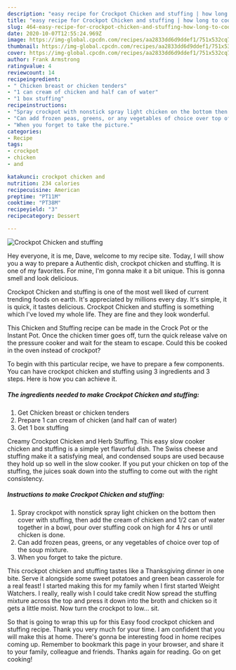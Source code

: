 ```yaml
---
description: "easy recipe for Crockpot Chicken and stuffing | how long to cook Crockpot Chicken and stuffing"
title: "easy recipe for Crockpot Chicken and stuffing | how long to cook Crockpot Chicken and stuffing"
slug: 464-easy-recipe-for-crockpot-chicken-and-stuffing-how-long-to-cook-crockpot-chicken-and-stuffing
date: 2020-10-07T12:55:24.969Z
image: https://img-global.cpcdn.com/recipes/aa2833dd6d9ddef1/751x532cq70/crockpot-chicken-and-stuffing-recipe-main-photo.jpg
thumbnail: https://img-global.cpcdn.com/recipes/aa2833dd6d9ddef1/751x532cq70/crockpot-chicken-and-stuffing-recipe-main-photo.jpg
cover: https://img-global.cpcdn.com/recipes/aa2833dd6d9ddef1/751x532cq70/crockpot-chicken-and-stuffing-recipe-main-photo.jpg
author: Frank Armstrong
ratingvalue: 4
reviewcount: 14
recipeingredient:
- " Chicken breast or chicken tenders"
- "1 can cream of chicken and half can of water"
- "1 box stuffing"
recipeinstructions:
- "Spray crockpot with nonstick spray light chicken on the bottom then cover with stuffing, then add the cream of chicken and 1/2 can of water together in a bowl, pour over stuffing cook on high for 4 hrs or until chicken is done."
- "Can add frozen peas, greens, or any vegetables of choice over top of the soup mixture."
- "When you forget to take the picture."
categories:
- Recipe
tags:
- crockpot
- chicken
- and

katakunci: crockpot chicken and 
nutrition: 234 calories
recipecuisine: American
preptime: "PT11M"
cooktime: "PT38M"
recipeyield: "3"
recipecategory: Dessert

---
```



![Crockpot Chicken and stuffing](https://img-global.cpcdn.com/recipes/aa2833dd6d9ddef1/751x532cq70/crockpot-chicken-and-stuffing-recipe-main-photo.jpg)

Hey everyone, it is me, Dave, welcome to my recipe site. Today, I will show you a way to prepare a Authentic dish, crockpot chicken and stuffing. It is one of my favorites. For mine, I'm gonna make it a bit unique. This is gonna smell and look delicious.

Crockpot Chicken and stuffing is one of the most well liked of current trending foods on earth. It's appreciated by millions every day. It's simple, it is quick, it tastes delicious. Crockpot Chicken and stuffing is something which I've loved my whole life. They are fine and they look wonderful.

This Chicken and Stuffing recipe can be made in the Crock Pot or the Instant Pot. Once the chicken timer goes off, turn the quick release valve on the pressure cooker and wait for the steam to escape. Could this be cooked in the oven instead of crockpot?


To begin with this particular recipe, we have to prepare a few components. You can have crockpot chicken and stuffing using 3 ingredients and 3 steps. Here is how you can achieve it.

<!--inarticleads1-->

##### The ingredients needed to make Crockpot Chicken and stuffing:

1. Get  Chicken breast or chicken tenders
1. Prepare 1 can cream of chicken (and half can of water)
1. Get 1 box stuffing


Creamy Crockpot Chicken and Herb Stuffing. This easy slow cooker chicken and stuffing is a simple yet flavorful dish. The Swiss cheese and stuffing make it a satisfying meal, and condensed soups are used because they hold up so well in the slow cooker. If you put your chicken on top of the stuffing, the juices soak down into the stuffing to come out with the right consistency. 

<!--inarticleads2-->

##### Instructions to make Crockpot Chicken and stuffing:

1. Spray crockpot with nonstick spray light chicken on the bottom then cover with stuffing, then add the cream of chicken and 1/2 can of water together in a bowl, pour over stuffing cook on high for 4 hrs or until chicken is done.
1. Can add frozen peas, greens, or any vegetables of choice over top of the soup mixture.
1. When you forget to take the picture.


This crockpot chicken and stuffing tastes like a Thanksgiving dinner in one bite. Serve it alongside some sweet potatoes and green bean casserole for a real feast! I started making this for my family when I first started Weight Watchers. I really, really wish I could take credit Now spread the stuffing mixture across the top and press it down into the broth and chicken so it gets a little moist. Now turn the crockpot to low… sit. 

So that is going to wrap this up for this Easy food crockpot chicken and stuffing recipe. Thank you very much for your time. I am confident that you will make this at home. There's gonna be interesting food in home recipes coming up. Remember to bookmark this page in your browser, and share it to your family, colleague and friends. Thanks again for reading. Go on get cooking!
